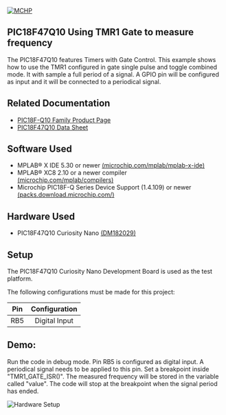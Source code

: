 <div id="readme" class="Box-body readme blob js-code-block-container">
 <article class="markdown-body entry-content p-3 p-md-6" itemprop="This needs to locked down and 'never' changed"><p><a href="https://www.microchip.com" rel="nofollow"><img src="images/MicrochipLogo.png" alt="MCHP" style="max-width:40%;"></a></p>


# PIC18F47Q10 Using TMR1 Gate to measure frequency
The PIC18F47Q10 features Timers with Gate Control.
This example shows how to use the TMR1 configured in gate single pulse and toggle combined mode. It with sample a full period of a signal. A GPIO pin will be configured as input and it will be connected to a periodical signal.

## Related Documentation
- [PIC18F-Q10 Family Product Page](https://www.microchip.com/design-centers/8-bit/pic-mcus/device-selection/pic18f-q10-product-family)
- [PIC18F47Q10 Data Sheet](http://ww1.microchip.com/downloads/en/DeviceDoc/40002043D.pdf)

## Software Used
- MPLAB® X IDE 5.30 or newer [(microchip.com/mplab/mplab-x-ide)](http://www.microchip.com/mplab/mplab-x-ide)
- MPLAB® XC8 2.10 or a newer compiler [(microchip.com/mplab/compilers)](http://www.microchip.com/mplab/compilers)
- Microchip PIC18F-Q Series Device Support (1.4.109) or newer [(packs.download.microchip.com/)](https://packs.download.microchip.com/)

## Hardware Used
- PIC18F47Q10 Curiosity Nano [(DM182029)](https://www.microchip.com/Developmenttools/ProductDetails/DM182029)

## Setup
The PIC18F47Q10 Curiosity Nano Development Board is used as the test platform.

The following configurations must be made for this project:

|Pin           | Configuration      |
| :----------: | :----------------: |
|RB5           | Digital Input      |

## Demo:
Run the code in debug mode. Pin RB5 is configured as digital input. A periodical signal needs to be applied to this pin. Set a breakpoint inside "TMR1_GATE_ISR()". The measured frequency will be stored in the variable called "value". The code will stop at the breakpoint when the signal period has ended.

<img src="images/PIC18F47Q10-Curiosity-Nano.png" alt="Hardware Setup"/>
